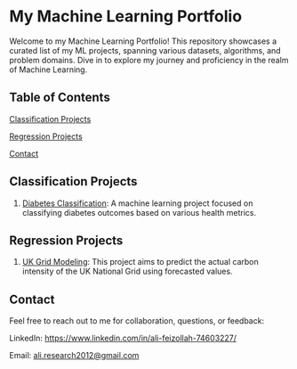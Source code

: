 # My Machine Learning Portfolio
Welcome to my Machine Learning Portfolio! This repository showcases a curated list of my ML projects, spanning various datasets, algorithms, and problem domains. Dive in to explore my journey and proficiency in the realm of Machine Learning.

## Table of Contents
[Classification Projects](https://github.com/faizollah/MyMLProjects/edit/main/README.md#classification-projects)

[Regression Projects](https://github.com/faizollah/MyMLProjects#regression-projects)
<!--Clustering Projects
Deep Learning Projects
NLP Projects
Time Series Analysis-->
[Contact](https://github.com/faizollah/MyMLProjects/edit/main/README.md#contact)

## Classification Projects
1. [Diabetes Classification](https://github.com/faizollah/diabetes_classification): A machine learning project focused on classifying diabetes outcomes based on various health metrics.

## Regression Projects
1. [UK Grid Modeling](https://github.com/faizollah/UK-Grid-Modeling): This project aims to predict the actual carbon intensity of the UK National Grid using forecasted values.

<!--
## Clustering Projects
Project Name 1: Short description here.
Project Name 2: Short description here.

## Deep Learning Projects
Project Name 1: Short description here.
Project Name 2: Short description here.

## NLP Projects
Project Name 1: Short description here.
Project Name 2: Short description here.

## Time Series Analysis
Project Name 1: Short description here.
Project Name 2: Short description here.-->

## Contact
Feel free to reach out to me for collaboration, questions, or feedback:

LinkedIn: https://www.linkedin.com/in/ali-feizollah-74603227/

Email: ali.research2012@gmail.com
